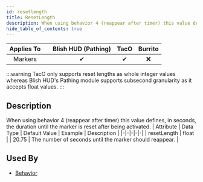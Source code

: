 ```yaml
---
id: resetlength
title: ResetLength
description: When using behavior 4 (reappear after timer) this value defines, in seconds, the duration until the marker is reset after being activated.
hide_table_of_contents: true
---
```

| Applies To | | Blish HUD (Pathing) | TacO | Burrito |
|-|-|-|-|-|
| <center>Markers</center> | | <center>✔</center> | <center>✔</center> | <center>❌</center> |


:::warning 
TacO only supports reset lengths as whole integer values whereas Blish HUD's Pathing module supports subsecond granularity as it accepts float values.
:::


## Description
When using behavior 4 (reappear after timer) this value defines, in seconds, the duration until the marker is reset after being activated.
| Attribute | Data Type | Default Value | Example | Description |
|-|-|-|-|-|
| resetLength | float |  | 20.75 | The number of seconds until the marker should reappear. | 



## Used By
- [Behavior](/docs/marker-dev/attributes/behavior)

